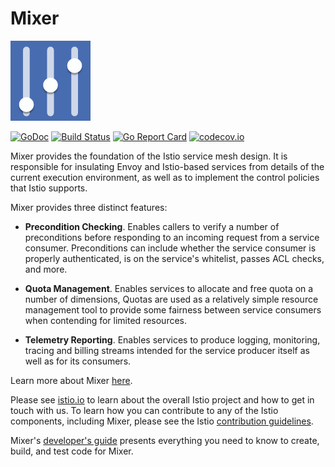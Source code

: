 # Mixer
![Mixer](doc/logo.png)

[![GoDoc](https://godoc.org/github.com/istio/mixer?status.svg)](https://godoc.org/github.com/istio/mixer)
[![Build Status](https://testing.istio.io/buildStatus/icon?job=mixer/postsubmit)](https://testing.istio.io/job/mixer/)
[![Go Report Card](https://goreportcard.com/badge/github.com/istio/mixer)](https://goreportcard.com/report/github.com/istio/mixer)
[![codecov.io](https://codecov.io/github/istio/mixer/coverage.svg?branch=master)](https://codecov.io/github/istio/mixer?branch=master)

Mixer provides the foundation of the Istio service mesh
design. It is responsible for insulating Envoy and
Istio-based services from details of the current execution
environment, as well as to implement the control policies
that Istio supports.

Mixer provides three distinct features:

- **Precondition Checking**. Enables callers to verify a number of preconditions before responding to an incoming request from a service consumer. 
Preconditions can include whether the service consumer is properly authenticated, is on the service's whitelist, passes ACL checks, and more.

- **Quota Management**. Enables services to allocate and free quota on a number of dimensions, Quotas are used as a relatively simple resource management 
tool to provide some fairness between service consumers when contending for limited resources.

- **Telemetry Reporting**. Enables services to produce logging, monitoring, tracing and billing streams intended for the service producer itself as well as 
for its consumers.

Learn more about Mixer [here](https://istio.io/concepts/policy-and-control/mixer.html).

Please see [istio.io](https://istio.io)
to learn about the overall Istio project and how to get in touch with us. To learn how you can
contribute to any of the Istio components, including Mixer, please 
see the Istio [contribution guidelines](https://github.com/istio/istio/blob/master/CONTRIBUTING.md).

Mixer's [developer's guide](doc/dev/development.md) presents everything
you need to know to create, build, and test code for Mixer.

